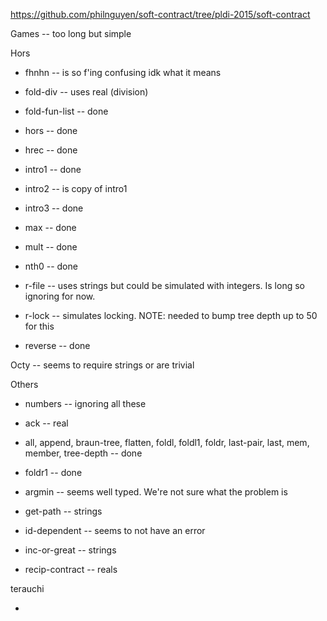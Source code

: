 https://github.com/philnguyen/soft-contract/tree/pldi-2015/soft-contract

Games -- too long but simple

Hors

* fhnhn -- is so f'ing confusing idk what it means

* fold-div -- uses real (division)

* fold-fun-list  -- done

* hors -- done 

* hrec -- done

* intro1 -- done

* intro2 -- is copy of intro1

* intro3 -- done

* max -- done

* mult -- done

* nth0 -- done

* r-file -- uses strings but could be simulated with integers. Is long so ignoring for now.

* r-lock -- simulates locking. NOTE: needed to bump tree depth up to 50 for this 

* reverse -- done

Octy -- seems to require strings or are trivial

Others

* numbers -- ignoring all these

* ack -- real

* all, append, braun-tree, flatten, foldl, foldl1, foldr, last-pair, last, mem, member, tree-depth -- done

* foldr1 -- done

* argmin -- seems well typed. We're not sure what the problem is

* get-path -- strings

* id-dependent -- seems to not have an error

* inc-or-great -- strings

* recip-contract -- reals

terauchi

* 

